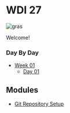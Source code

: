 # WDI 27

![gras](https://media.giphy.com/media/26gJALIRlvPcw9sxq/giphy.gif)

Welcome!

### Day By Day

* [Week 01](week01/wk01-summary.md)
    - [Day 01](week01/wk01-day01.md)


## Modules

* [Git Repository Setup](modules/git_setup.md)
